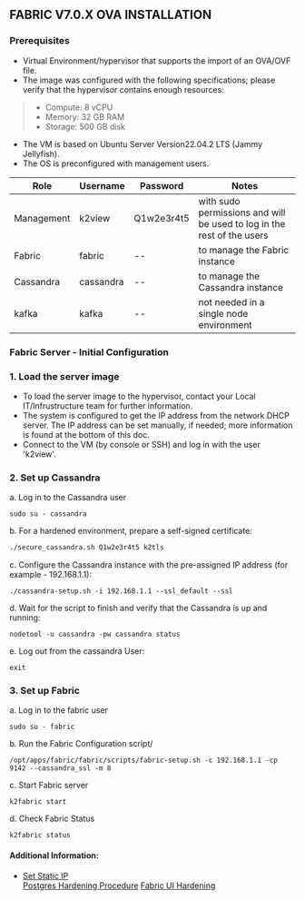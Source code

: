 
## FABRIC V7.0.X OVA INSTALLATION

### Prerequisites

* Virtual Environment/hypervisor that supports the import of an OVA/OVF file.
* The image was configured with the following specifications; please verify that the hypervisor contains enough resources:
> * Compute: 8 vCPU
> * Memory: 32 GB RAM
> * Storage: 500 GB disk
* The VM is based on Ubuntu Server Version22.04.2 LTS (Jammy Jellyfish).
* The OS is preconfigured with management users.

    
| Role           | Username    | Password      | Notes 
| ----------     | ---------- | ---------- | ---------- | 
|  Management      | k2view    | Q1w2e3r4t5   | with sudo permissions and will be used to log in the rest of the users |
|  Fabric         | fabric     |--   | to manage the Fabric instance |
|  Cassandra      | cassandra  | --| to manage the Cassandra instance |
|  kafka          | kafka      | --| not needed in a single node environment |

    

### Fabric Server - Initial Configuration

### 1. Load the server image
* To load the server image to the hypervisor, contact your Local IT/Infrustructure team for further information.
* The system is configured to get the IP address from the network DHCP server. The IP address can be set manually, if needed; more information is found at the bottom of this doc. 
* Connect to the VM (by console or SSH) and log in with the user 'k2view'.


### 2. Set up Cassandra

a. Log in to the Cassandra user
```
sudo su - cassandra
```

b. For a hardened environment, prepare a self-signed certificate:
```bash
./secure_cassandra.sh Q1w2e3r4t5 k2tls
```

c. Configure the Cassandra instance with the pre-assigned IP address (for example - 192.168.1.1): 
```
./cassandra-setup.sh -i 192.168.1.1 --ssl_default --ssl
``` 
      

    
    
d. Wait for the script to finish and verify that the Cassandra is up and running:
```
nodetool -u cassandra -pw cassandra status
```
e. Log out from the cassandra User:
```
exit
```
### 3. Set up Fabric
a. Log in to the fabric user
``` 
sudo su - fabric
```
b. Run the Fabric Configuration script/
```
/opt/apps/fabric/fabric/scripts/fabric-setup.sh -c 192.168.1.1 -cp 9142 --cassandra_ssl -m 8
```
c. Start Fabric server
```
k2fabric start
```
d. Check Fabric Status
```
k2fabric status
```








#### Additional Information:
<ul>      
<li>
<a href="/articles/98_maintenance_and_operational/Installations/OVA/Set_Static_IP.md">Set Static IP</a></li>
<a href="/articles/98_maintenance_and_operational/Installations/OVA/Postgres_Hardening.md">Postgres Hardening Procedure</a></li>
<a href="/articles/98_maintenance_and_operational/Installations/OVA/Fabric_UI_Hardening.md">Fabric UI Hardening</a></li>
